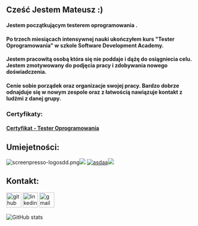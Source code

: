 ## **Cześć  Jestem Mateusz :)**
 #### Jestem początkującym testerem oprogramowania . 
 #### Po trzech miesiącach intensywnej nauki ukończyłem kurs "Tester Oprogramowania" w szkole Software Development Academy. 
 #### Jestem pracowitą osobą która się nie poddaje i dążę do osiągniecia celu. Jestem zmotywowany do podjęcia pracy i zdobywania nowego doświadczenia. 
 #### Cenie sobie porządek oraz organizacje swojej pracy. Bardzo dobrze odnajduje się w nowym zespole oraz z łatwością nawiązuje kontakt z ludźmi z danej grupy.
  ### Certyfikaty:
  #### [Certyfikat - Tester Oprogramowania](https://app.diplomasafe.com/pl-PL/diploma/d8e1ab93e9473ea748fce9fc59326572602764f68/tester-oprogramowania)

 ## Umiejetności:
<img src="https://imgupload.pl/images/2023/01/09/screenpresso-logosdd.png" alt="screenpresso-logosdd.png" borde="0" /><img src="https://img.icons8.com/color/48/null/jira.png"/>  <a href="https://imgbb.com/"><img src="https://i.ibb.co/bNFJGXX/asdaa.png" alt="asdaa" borde="0"></a><img src="https://img.icons8.com/external-tal-revivo-color-tal-revivo/48/null/external-postman-is-the-only-complete-api-development-environment-logo-color-tal-revivo.png"/> 

 ## Kontakt:
[<img src='https://cdn.jsdelivr.net/npm/simple-icons@3.0.1/icons/github.svg' alt='github' height='40'>](https://github.com/mbilewicz13) 
[<img src='https://cdn.jsdelivr.net/npm/simple-icons@3.0.1/icons/linkedin.svg' alt='linkedin' height='40'>](https://www.linkedin.com/in/mateuszbilewicz/) 
[<img src='https://cdn.jsdelivr.net/npm/simple-icons@3.0.1/icons/gmail.svg' alt='gmail' height='40'>](http://mbilewicz13@gmail.com)  

![GitHub stats](https://github-readme-stats.vercel.app/api?username=mbilewicz13&show_icons=true)  
